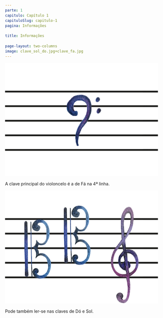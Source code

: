 ```yaml
---
parte: 1
capitulo: Capítulo 1
capituloSlug: capitulo-1
pagina: Informações

title: Informações

page-layout: two-columns
image: clave_sol_do.jpg+clave_fa.jpg
---
```


<div class="column">
	<img src="/assets/graphics/content/clave_fa.jpg"/>
	<p class="large-text">A clave principal do violoncelo é a de Fá na 4ª linha.</p>
</div>

<div class="column">
	<img src="/assets/graphics/content/clave_sol_do.jpg"/>
	<p class="large-text">Pode também ler-se nas claves de Dó e Sol.</p>
</div>
  
